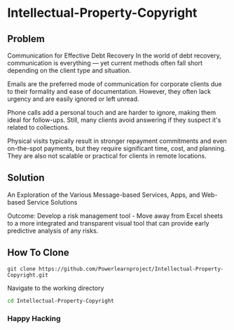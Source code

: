 # Intellectual-Property-Copyright

## Problem
Communication for Effective Debt Recovery
In the world of debt recovery, communication is everything — yet current methods often fall short depending on the client type and situation.

Emails are the preferred mode of communication for corporate clients due to their formality and ease of documentation. However, they often lack urgency and are easily ignored or left unread.

Phone calls add a personal touch and are harder to ignore, making them ideal for follow-ups. Still, many clients avoid answering if they suspect it's related to collections.

Physical visits typically result in stronger repayment commitments and even on-the-spot payments, but they require significant time, cost, and planning. They are also not scalable or practical for clients in remote locations.

## Solution
An Exploration of the Various Message-based Services, Apps, and Web-based Service Solutions

Outcome: Develop a risk management tool - Move away from Excel sheets to a more integrated and transparent visual tool that can provide early predictive analysis of any risks.

## How To Clone
```
git clone https://github.com/Powerlearnproject/Intellectual-Property-Copyright.git
```

Navigate to the working directory
```bash
cd Intellectual-Property-Copyright
```

### Happy Hacking

